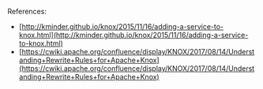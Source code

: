 References:

* [http://kminder.github.io/knox/2015/11/16/adding-a-service-to-knox.html](http://kminder.github.io/knox/2015/11/16/adding-a-service-to-knox.html)
* [https://cwiki.apache.org/confluence/display/KNOX/2017/08/14/Understanding+Rewrite+Rules+for+Apache+Knox](https://cwiki.apache.org/confluence/display/KNOX/2017/08/14/Understanding+Rewrite+Rules+for+Apache+Knox)



